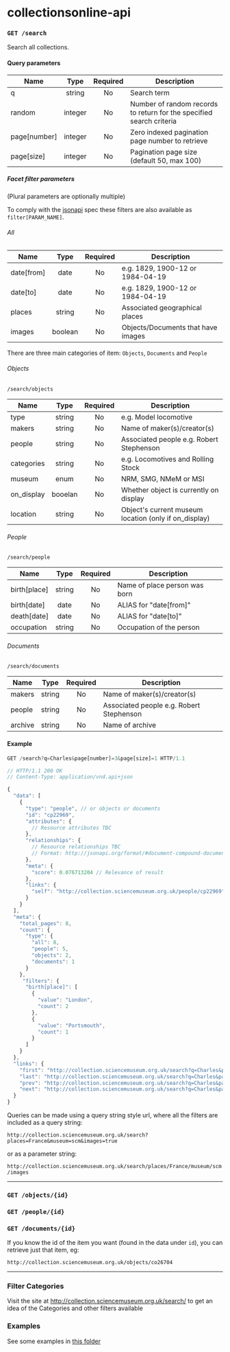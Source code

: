 # collectionsonline-api

### `GET /search`
Search all collections.

#### Query parameters

| Name           | Type    | Required | Description                                              |
|----------------|:-------:|:--------:|----------------------------------------------------------|
| q              | string  | No      | Search term                                              |
| random        | integer | No       | Number of random records to return for the specified search criteria |
| page[number]   | integer | No       | Zero indexed pagination page number to retrieve          |
| page[size]     | integer | No       | Pagination page size (default 50, max 100)               |

##### Facet filter parameters
(Plural parameters are optionally multiple)

To comply with the [jsonapi](http://jsonapi.org) spec these filters are also available as `filter[PARAM_NAME]`.

###### All

| Name           | Type    | Required | Description                                              |
|----------------|:-------:|:--------:|----------------------------------------------------------|
| date[from]     | date    | No       | e.g. 1829, 1900-12 or 1984-04-19                         |
| date[to]       | date    | No       | e.g. 1829, 1900-12 or 1984-04-19                         |
| places         | string  | No       | Associated geographical places                           |
| images | boolean | No | Objects/Documents that have images|

There are three main categories of item: `Objects`, `Documents` and `People`

###### Objects  

`/search/objects`

| Name           | Type    | Required | Description                                              |
|----------------|:-------:|:--------:|----------------------------------------------------------|
| type           | string  | No       | e.g. Model locomotive                                    |
| makers         | string  | No       | Name of maker(s)/creator(s)                              |
| people         | string  | No       | Associated people e.g. Robert Stephenson                 |
| categories     | string  | No       | e.g. Locomotives and Rolling Stock                       |
| museum         | enum    | No       | NRM, SMG, NMeM or MSI                                    |
| on_display     | booelan | No       | Whether object is currently on display                   |
| location       | string  | No       | Object's current museum location (only if on_display)    |

###### People  

`/search/people`

| Name           | Type    | Required | Description                                              |
|----------------|:-------:|:--------:|----------------------------------------------------------|
| birth[place]   | string  | No       | Name of place person was born                            |
| birth[date]    | date    | No       | ALIAS for "date[from]"                                   |
| death[date]    | date    | No       | ALIAS for "date[to]"                                     |
| occupation     | string  | No       | Occupation of the person                                 |

###### Documents  

`/search/documents`

| Name           | Type    | Required | Description                                              |
|----------------|:-------:|:--------:|----------------------------------------------------------|
| makers         | string  | No       | Name of maker(s)/creator(s)                              |
| people         | string  | No       | Associated people e.g. Robert Stephenson                 |
| archive        | string  | No       | Name of archive                                          |

#### Example

```js
GET /search?q=Charles&page[number]=3&page[size]=1 HTTP/1.1
```

```js
// HTTP/1.1 200 OK
// Content-Type: application/vnd.api+json

{
  "data": [
    {
      "type": "people", // or objects or documents
      "id": "cp22969",
      "attributes": {
        // Resource attributes TBC
      },
      "relationships": {
        // Resource relationships TBC
        // Format: http://jsonapi.org/format/#document-compound-documents
      },
      "meta": {
        "score": 0.076713204 // Relevance of result
      },
      "links": {
        "self": "http://collection.sciencemuseum.org.uk/people/cp22969" // Link to this resource
      }
    }
  ],
  "meta": {
    "total_pages": 8,
    "count": {
      "type": {
        "all": 8,
        "people": 5,
        "objects": 2,
        "documents": 1
      }
    },
     "filters": {
      "birth[place]": [
        {
          "value": "London",
          "count": 2
        },
        {
          "value": "Portsmouth",
          "count": 1
        }
      ]
    }
  },
  "links": {
    "first": "http://collection.sciencemuseum.org.uk/search?q=Charles&page[number]=0&page[size]=1",
    "last": "http://collection.sciencemuseum.org.uk/search?q=Charles&page[number]=8&page[size]=1",
    "prev": "http://collection.sciencemuseum.org.uk/search?q=Charles&page[number]=2&page[size]=1",
    "next": "http://collection.sciencemuseum.org.uk/search?q=Charles&page[number]=4&page[size]=1"
  }
}
```

Queries can be made using a query string style url, where all the filters are included as a query string:

`http://collection.sciencemuseum.org.uk/search?places=France&museum=scm&images=true`

or as a parameter string:

`http://collection.sciencemuseum.org.uk/search/places/France/museum/scm/images`

---

### `GET /objects/{id}`

### `GET /people/{id}`

### `GET /documents/{id}`

If you know the id of the item you want (found in the data under `id`), you can retrieve just that item, eg:

`http://collection.sciencemuseum.org.uk/objects/co26704`

---

### Filter Categories

Visit the site at http://collection.sciencemuseum.org.uk/search/ to get an idea of the Categories and other filters available

### Examples

See some examples in [this folder](https://github.com/TheScienceMuseum/collectionsonline-api/tree/master/examples)
